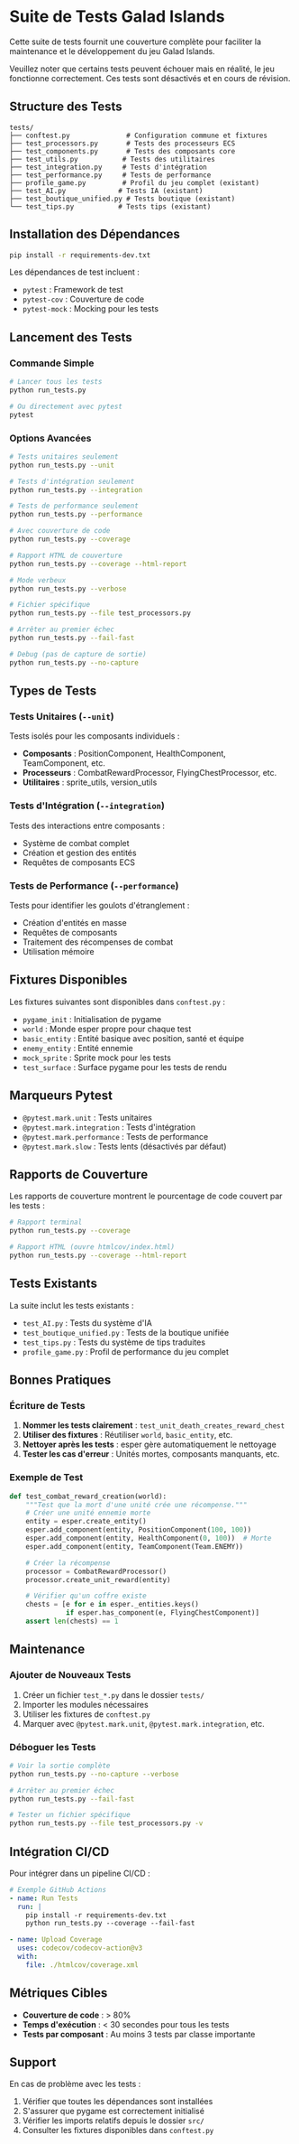 # Suite de Tests Galad Islands

Cette suite de tests fournit une couverture complète pour faciliter la maintenance et le développement du jeu Galad Islands.

Veuillez noter que certains tests peuvent échouer mais en réalité, le jeu fonctionne correctement. Ces tests sont désactivés et en cours de révision.

## Structure des Tests

```
tests/
├── conftest.py              # Configuration commune et fixtures
├── test_processors.py       # Tests des processeurs ECS
├── test_components.py       # Tests des composants core
├── test_utils.py           # Tests des utilitaires
├── test_integration.py     # Tests d'intégration
├── test_performance.py     # Tests de performance
├── profile_game.py         # Profil du jeu complet (existant)
├── test_AI.py             # Tests IA (existant)
├── test_boutique_unified.py # Tests boutique (existant)
└── test_tips.py           # Tests tips (existant)
```

## Installation des Dépendances

```bash
pip install -r requirements-dev.txt
```

Les dépendances de test incluent :
- `pytest` : Framework de test
- `pytest-cov` : Couverture de code
- `pytest-mock` : Mocking pour les tests

## Lancement des Tests

### Commande Simple

```bash
# Lancer tous les tests
python run_tests.py

# Ou directement avec pytest
pytest
```

### Options Avancées

```bash
# Tests unitaires seulement
python run_tests.py --unit

# Tests d'intégration seulement
python run_tests.py --integration

# Tests de performance seulement
python run_tests.py --performance

# Avec couverture de code
python run_tests.py --coverage

# Rapport HTML de couverture
python run_tests.py --coverage --html-report

# Mode verbeux
python run_tests.py --verbose

# Fichier spécifique
python run_tests.py --file test_processors.py

# Arrêter au premier échec
python run_tests.py --fail-fast

# Debug (pas de capture de sortie)
python run_tests.py --no-capture
```

## Types de Tests

### Tests Unitaires (`--unit`)
Tests isolés pour les composants individuels :
- **Composants** : PositionComponent, HealthComponent, TeamComponent, etc.
- **Processeurs** : CombatRewardProcessor, FlyingChestProcessor, etc.
- **Utilitaires** : sprite_utils, version_utils

### Tests d'Intégration (`--integration`)
Tests des interactions entre composants :
- Système de combat complet
- Création et gestion des entités
- Requêtes de composants ECS

### Tests de Performance (`--performance`)
Tests pour identifier les goulots d'étranglement :
- Création d'entités en masse
- Requêtes de composants
- Traitement des récompenses de combat
- Utilisation mémoire

## Fixtures Disponibles

Les fixtures suivantes sont disponibles dans `conftest.py` :

- `pygame_init` : Initialisation de pygame
- `world` : Monde esper propre pour chaque test
- `basic_entity` : Entité basique avec position, santé et équipe
- `enemy_entity` : Entité ennemie
- `mock_sprite` : Sprite mock pour les tests
- `test_surface` : Surface pygame pour les tests de rendu

## Marqueurs Pytest

- `@pytest.mark.unit` : Tests unitaires
- `@pytest.mark.integration` : Tests d'intégration
- `@pytest.mark.performance` : Tests de performance
- `@pytest.mark.slow` : Tests lents (désactivés par défaut)

## Rapports de Couverture

Les rapports de couverture montrent le pourcentage de code couvert par les tests :

```bash
# Rapport terminal
python run_tests.py --coverage

# Rapport HTML (ouvre htmlcov/index.html)
python run_tests.py --coverage --html-report
```

## Tests Existants

La suite inclut les tests existants :
- `test_AI.py` : Tests du système d'IA
- `test_boutique_unified.py` : Tests de la boutique unifiée
- `test_tips.py` : Tests du système de tips traduites
- `profile_game.py` : Profil de performance du jeu complet

## Bonnes Pratiques

### Écriture de Tests

1. **Nommer les tests clairement** : `test_unit_death_creates_reward_chest`
2. **Utiliser des fixtures** : Réutiliser `world`, `basic_entity`, etc.
3. **Nettoyer après les tests** : esper gère automatiquement le nettoyage
4. **Tester les cas d'erreur** : Unités mortes, composants manquants, etc.

### Exemple de Test

```python
def test_combat_reward_creation(world):
    """Test que la mort d'une unité crée une récompense."""
    # Créer une unité ennemie morte
    entity = esper.create_entity()
    esper.add_component(entity, PositionComponent(100, 100))
    esper.add_component(entity, HealthComponent(0, 100))  # Morte
    esper.add_component(entity, TeamComponent(Team.ENEMY))

    # Créer la récompense
    processor = CombatRewardProcessor()
    processor.create_unit_reward(entity)

    # Vérifier qu'un coffre existe
    chests = [e for e in esper._entities.keys()
              if esper.has_component(e, FlyingChestComponent)]
    assert len(chests) == 1
```

## Maintenance

### Ajouter de Nouveaux Tests

1. Créer un fichier `test_*.py` dans le dossier `tests/`
2. Importer les modules nécessaires
3. Utiliser les fixtures de `conftest.py`
4. Marquer avec `@pytest.mark.unit`, `@pytest.mark.integration`, etc.

### Déboguer les Tests

```bash
# Voir la sortie complète
python run_tests.py --no-capture --verbose

# Arrêter au premier échec
python run_tests.py --fail-fast

# Tester un fichier spécifique
python run_tests.py --file test_processors.py -v
```

## Intégration CI/CD

Pour intégrer dans un pipeline CI/CD :

```yaml
# Exemple GitHub Actions
- name: Run Tests
  run: |
    pip install -r requirements-dev.txt
    python run_tests.py --coverage --fail-fast

- name: Upload Coverage
  uses: codecov/codecov-action@v3
  with:
    file: ./htmlcov/coverage.xml
```

## Métriques Cibles

- **Couverture de code** : > 80%
- **Temps d'exécution** : < 30 secondes pour tous les tests
- **Tests par composant** : Au moins 3 tests par classe importante

## Support

En cas de problème avec les tests :
1. Vérifier que toutes les dépendances sont installées
2. S'assurer que pygame est correctement initialisé
3. Vérifier les imports relatifs depuis le dossier `src/`
4. Consulter les fixtures disponibles dans `conftest.py`